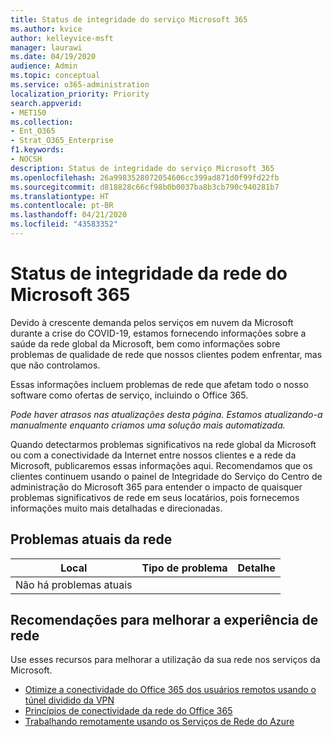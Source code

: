 ```yaml
---
title: Status de integridade do serviço Microsoft 365
ms.author: kvice
author: kelleyvice-msft
manager: laurawi
ms.date: 04/19/2020
audience: Admin
ms.topic: conceptual
ms.service: o365-administration
localization_priority: Priority
search.appverid:
- MET150
ms.collection:
- Ent_O365
- Strat_O365_Enterprise
f1.keywords:
- NOCSH
description: Status de integridade do serviço Microsoft 365
ms.openlocfilehash: 26a9983528072054606cc399ad871d0f99fd22fb
ms.sourcegitcommit: d818828c66cf98b0b0037ba8b3cb790c940281b7
ms.translationtype: HT
ms.contentlocale: pt-BR
ms.lasthandoff: 04/21/2020
ms.locfileid: "43583352"
---
```

# <a name="microsoft-365-network-health-status"></a>Status de integridade da rede do Microsoft 365

Devido à crescente demanda pelos serviços em nuvem da Microsoft durante a crise do COVID-19, estamos fornecendo informações sobre a saúde da rede global da Microsoft, bem como informações sobre problemas de qualidade de rede que nossos clientes podem enfrentar, mas que não controlamos.

Essas informações incluem problemas de rede que afetam todo o nosso software como ofertas de serviço, incluindo o Office 365.

_Pode haver atrasos nas atualizações desta página. Estamos atualizando-a manualmente enquanto criamos uma solução mais automatizada._

Quando detectarmos problemas significativos na rede global da Microsoft ou com a conectividade da Internet entre nossos clientes e a rede da Microsoft, publicaremos essas informações aqui. Recomendamos que os clientes continuem usando o painel de Integridade do Serviço do Centro de administração do Microsoft 365 para entender o impacto de quaisquer problemas significativos de rede em seus locatários, pois fornecemos informações muito mais detalhadas e direcionadas.

## <a name="current-network-issues"></a>Problemas atuais da rede

| Local | Tipo de problema | Detalhe |
| --- | --- | --- |
| Não há problemas atuais | | |

## <a name="recommendations-to-improve-network-experience"></a>Recomendações para melhorar a experiência de rede

Use esses recursos para melhorar a utilização da sua rede nos serviços da Microsoft.

- [Otimize a conectividade do Office 365 dos usuários remotos usando o túnel dividido da VPN](https://docs.microsoft.com/office365/enterprise/office-365-vpn-split-tunnel)
- [Princípios de conectividade da rede do Office 365](https://aka.ms/pnc)
- [Trabalhando remotamente usando os Serviços de Rede do Azure](https://docs.microsoft.com/azure/networking/working-remotely-support)
